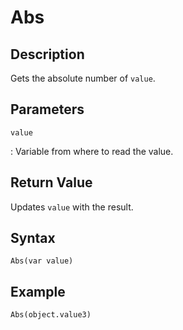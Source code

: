 # Abs

## Description
Gets the absolute number of `value`.

## Parameters
`value`

:   Variable from where to read the value.

## Return Value
Updates `value` with the result.

## Syntax
```
Abs(var value)
```

## Example
```
Abs(object.value3)
```

